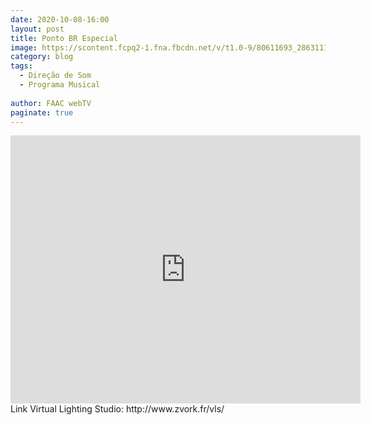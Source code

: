 ```yaml
---
date: 2020-10-08-16:00
layout: post
title: Ponto BR Especial
image: https://scontent.fcpq2-1.fna.fbcdn.net/v/t1.0-9/80611693_2863111360389121_3032554409159557120_o.jpg?_nc_cat=110&_nc_sid=730e14&_nc_eui2=AeFZvRs-ojKmAhAku9uh5vn7rb4-BF3T4Yetvj4EXdPhh94aVgTUs01YR13vRqAeLasTmajkNcr-eNIWbu209mol&_nc_ohc=P7thWIwGtX4AX9zZuo2&_nc_ht=scontent.fcpq2-1.fna&oh=a9023ce4422ff40d518fd09c3e629e2f&oe=5FA48D4E
category: blog
tags:
  - Direção de Som
  - Programa Musical
  
author: FAAC webTV
paginate: true
---
```


<iframe src="https://www.facebook.com/plugins/video.php?height=314&href=https%3A%2F%2Fwww.facebook.com%2Ffaacwebtv%2Fvideos%2F594441091374285%2F&show_text=true&width=560" width="560" height="429" style="border:none;overflow:hidden" scrolling="no" frameborder="0" allowTransparency="true" allow="encrypted-media" allowFullScreen="true"></iframe>Link Virtual Lighting Studio: 
http://www.zvork.fr/vls/

